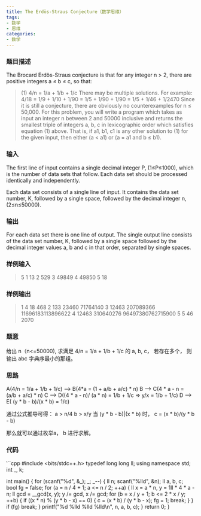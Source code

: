```yaml
---
title: The Erdös-Straus Conjecture（数学思维）
tags: 
- 数学
- 思维
categories:
- 数学
---
```


### 题目描述
The Brocard Erdös-Straus conjecture is that for any integer n > 2, there are positive integers a ≤ b ≤ c, so that: 
> (1)  4/n = 1/a + 1/b + 1/c 
There may be multiple solutions.  For example: 
> 4/18 = 1/9 + 1/10 + 1/90 = 1/5 + 1/90 + 1/90 = 1/5 + 1/46 + 1/2470 
Since it is still a conjecture, there are obviously no counterexamples for n ≤ 50,000.  For this problem, you will write a program which takes as input an integer n between 2 and 50000 inclusive and returns the smallest triple of integers a, b, c in lexicographic order which satisfies equation (1) above.  That is, if a1, b1, c1 is any other solution to (1) for the given input, then either (a < a1) or (a = a1 and b ≤ b1). 

### 输入
The first line of input contains a single decimal integer P, (1≤P≤1000), which is the number of data sets that follow.  Each data set should be processed identically and independently. 

Each data set consists of a single line of input.  It contains the data set number, K, followed by a single space, followed by the decimal integer n, (2≤n≤50000). 

### 输出
For each data set there is one line of output.  The single output line consists of the data set number, K, followed by a single space followed by the decimal integer values a, b and c in that order, separated by single spaces. 

### 样例输入
> 5
> 1 13
> 2 529
> 3 49849
> 4 49850
> 5 18
### 样例输出
> 1 4 18 468
> 2 133 23460 71764140
> 3 12463 207089366 11696183113896622
> 4 12463 310640276 96497380762715900
> 5 5 46 2070

### 题意

给出 n（n<=50000), 求满足 4/n = 1/a + 1/b + 1/c  的 a, b, c， 若存在多个， 则输出 abc 字典序最小的那组。

### 思路

A(4/n = 1/a + 1/b + 1/c) --> B(4*a = (1 + a/b + a/c) * n)
B --> C(4 * a - n = (a/b + a/c) * n)
C --> D((4 * a - n)/ (a * n) = 1/b + 1/c => y/x = 1/b + 1/c)
D --> E( (y * b - b)/(x * b) = 1/c)

通过公式推导可得：
    a > n/4 
    b > x/y
    当 (y * b  - b)|(x * b) 时， c = (x * b)/(y * b - b)

那么就可以通过枚举a， b 进行求解。

### 代码
‵``cpp
#include <bits/stdc++.h>
typedef long long ll;
using namespace std;
int _, k;

int main() {
    for (scanf("%d", &_); _; _--) {
        ll n;
        scanf("%lld", &n);
        ll a, b, c;
        bool fg = false;
        for (a = n / 4 + 1; a <= n / 2; ++a) {
            ll x = a * n, y = 1ll * 4 * a - n;
            ll gcd = __gcd(x, y);
            y /= gcd, x /= gcd;
            for (b = x / y + 1; b <= 2 * x / y; ++b) {
                if ((x * n) % (y * b - x) == 0) {
                    c = (x * b) / (y * b - x);
                    fg = 1;
                    break;
                }
            }
            if (fg) break;
        }
        printf("%d %lld %lld %lld\n", n, a, b, c);
    }
    return 0;
}
```